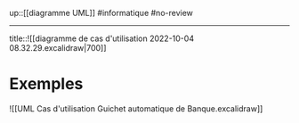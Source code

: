 up::[[diagramme UML]]
#informatique #no-review 

----

title::![[diagramme de cas d'utilisation 2022-10-04 08.32.29.excalidraw|700]]


# Exemples

![[UML Cas d'utilisation Guichet automatique de Banque.excalidraw]]
